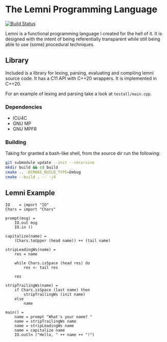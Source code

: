 # The Lemni Programming Language

[![Build Status](https://travis-ci.org/RamblingMadMan/lemni.svg?branch=master)](https://travis-ci.org/RamblingMadMan/lemni)

Lemni is a functional programming language I created for the hell of it. It is designed with the intent of being referentially transparent while still being able to use (some) procedural techniques.

## Library

Included is a library for lexing, parsing, evaluating and compiling lemni source code. It has a C11 API with C++20 wrappers. It is implemented in C++20.

For an example of lexing and parsing take a look at `testall/main.cpp`.

### Dependencies

- ICU4C
- GNU MP
- GNU MPFR

### Building

Taking for granted a bash-like shell, from the source dir run the following:

```bash
git submodule update --init --recursive
mkdir build && cd build
cmake .. -DCMAKE_BUILD_TYPE=Debug
cmake --build . -- -j4
```

## Lemni Example

```
IO    = import "IO"
Chars = import "Chars"

prompt(msg) =
	IO.out msg
	IO.in ()

capitalize(name) =
	(Chars.toUpper (head name)) ++ (tail name)

stripLeadingWs(name) =
	res = name
	
	while Chars.isSpace (head res) do
		res <- tail res
	
	res

stripTrailingWs(name) =
	if Chars.isSpace (last name) then
		stripTrailingWs (init name)
	else
		name

main() =
	name = prompt "What's your name? "
	name = stripTrailingWs name
	name = stripLeadingWs name
	name = capitalize name
	IO.outln ("Hello, " ++ name ++ "!")
``` 
